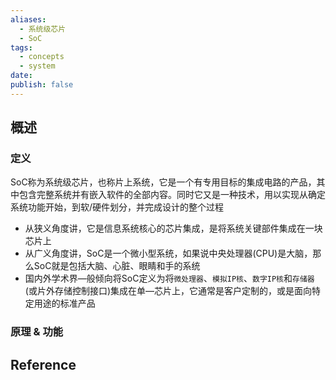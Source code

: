 ```yaml
---
aliases:
  - 系统级芯片
  - SoC
tags:
  - concepts
  - system
date: 
publish: false
---
```


## 概述


### 定义

SoC称为系统级芯片，也称片上系统，它是一个有专用目标的集成电路的产品，其中包含完整系统并有嵌入软件的全部内容。同时它又是一种技术，用以实现从确定系统功能开始，到软/硬件划分，并完成设计的整个过程

- 从狭义角度讲，它是信息系统核心的芯片集成，是将系统关键部件集成在一块芯片上
- 从广义角度讲，SoC是一个微小型系统，如果说中央处理器(CPU)是大脑，那么SoC就是包括大脑、心脏、眼睛和手的系统
- 国内外学术界—般倾向将SoC定义为将`微处理器`、`模拟IP核`、`数字IP核`和`存储器`(或片外存储控制接口)集成在单—芯片上，它通常是客户定制的，或是面向特定用途的标准产品

### 原理 & 功能


## Reference


